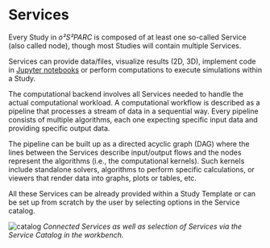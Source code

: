 # Services

Every Study in *o²S²PARC* is composed of at least one so-called Service (also called node), though most Studies will contain multiple Services.

Services can provide data/files, visualize results (2D, 3D), implement code in [Jupyter notebooks](https://jupyter.org/) or perform computations to execute simulations within a Study.

The computational backend involves all Services needed to handle the actual computational workload. A computational workflow is described as a pipeline that processes a stream of data in a sequential way. Every pipeline consists of multiple algorithms, each one expecting specific input data and providing specific output data.

The pipeline can be built up as a directed acyclic graph (DAG) where the lines between the Services describe input/output flows and the nodes represent the algorithms (i.e., the computational kernels). Such kernels include standalone solvers, algorithms to perform specific calculations, or viewers that render data into graphs, plots or tables, etc.

All these Services can be already provided within a Study Template or can be set up from scratch by the user by selecting options in the Service catalog.

![catalog](https://user-images.githubusercontent.com/28002886/137334462-d9b5aacf-b329-447a-bd29-110d6d877b9b.png)
*Connected Services as well as selection of Services via the Service Catalog in the workbench.*